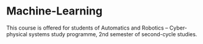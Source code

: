 # Machine-Learning
This course is offered for students of Automatics and Robotics – Cyber-physical systems study programme, 2nd semester of second-cycle studies.
